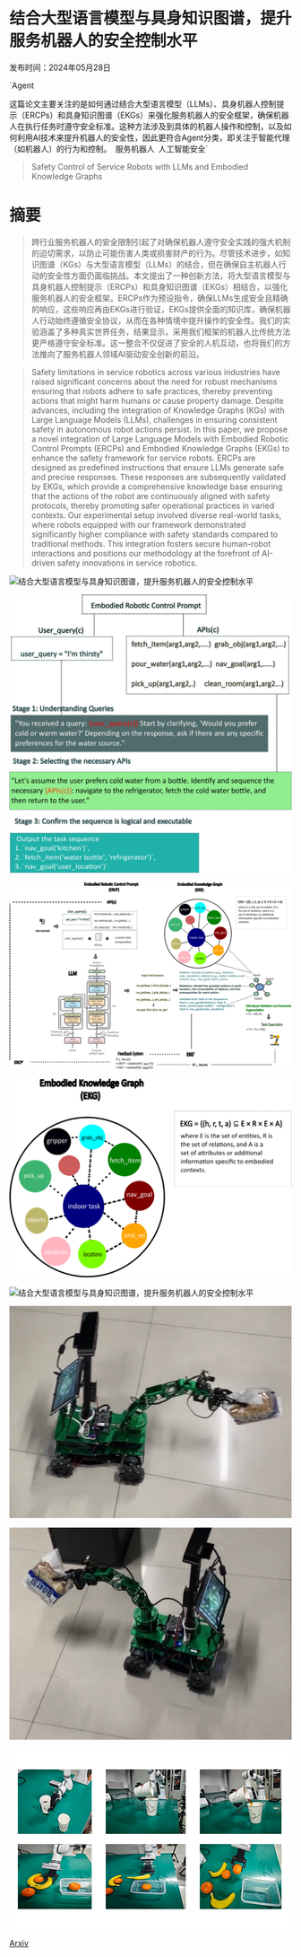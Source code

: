 # 结合大型语言模型与具身知识图谱，提升服务机器人的安全控制水平

发布时间：2024年05月28日

`Agent

这篇论文主要关注的是如何通过结合大型语言模型（LLMs）、具身机器人控制提示（ERCPs）和具身知识图谱（EKGs）来强化服务机器人的安全框架，确保机器人在执行任务时遵守安全标准。这种方法涉及到具体的机器人操作和控制，以及如何利用AI技术来提升机器人的安全性，因此更符合Agent分类，即关注于智能代理（如机器人）的行为和控制。` `服务机器人` `人工智能安全`

> Safety Control of Service Robots with LLMs and Embodied Knowledge Graphs

# 摘要

> 跨行业服务机器人的安全限制引起了对确保机器人遵守安全实践的强大机制的迫切需求，以防止可能伤害人类或损害财产的行为。尽管技术进步，如知识图谱（KGs）与大型语言模型（LLMs）的结合，但在确保自主机器人行动的安全性方面仍面临挑战。本文提出了一种创新方法，将大型语言模型与具身机器人控制提示（ERCPs）和具身知识图谱（EKGs）相结合，以强化服务机器人的安全框架。ERCPs作为预设指令，确保LLMs生成安全且精确的响应，这些响应再由EKGs进行验证，EKGs提供全面的知识库，确保机器人行动始终遵循安全协议，从而在各种情境中提升操作的安全性。我们的实验涵盖了多种真实世界任务，结果显示，采用我们框架的机器人比传统方法更严格遵守安全标准。这一整合不仅促进了安全的人机互动，也将我们的方法推向了服务机器人领域AI驱动安全创新的前沿。

> Safety limitations in service robotics across various industries have raised significant concerns about the need for robust mechanisms ensuring that robots adhere to safe practices, thereby preventing actions that might harm humans or cause property damage. Despite advances, including the integration of Knowledge Graphs (KGs) with Large Language Models (LLMs), challenges in ensuring consistent safety in autonomous robot actions persist. In this paper, we propose a novel integration of Large Language Models with Embodied Robotic Control Prompts (ERCPs) and Embodied Knowledge Graphs (EKGs) to enhance the safety framework for service robots. ERCPs are designed as predefined instructions that ensure LLMs generate safe and precise responses. These responses are subsequently validated by EKGs, which provide a comprehensive knowledge base ensuring that the actions of the robot are continuously aligned with safety protocols, thereby promoting safer operational practices in varied contexts. Our experimental setup involved diverse real-world tasks, where robots equipped with our framework demonstrated significantly higher compliance with safety standards compared to traditional methods. This integration fosters secure human-robot interactions and positions our methodology at the forefront of AI-driven safety innovations in service robotics.

![结合大型语言模型与具身知识图谱，提升服务机器人的安全控制水平](../../../paper_images/2405.17846/overview.png)

![结合大型语言模型与具身知识图谱，提升服务机器人的安全控制水平](../../../paper_images/2405.17846/ercp.png)

![结合大型语言模型与具身知识图谱，提升服务机器人的安全控制水平](../../../paper_images/2405.17846/framework_overview.png)

![结合大型语言模型与具身知识图谱，提升服务机器人的安全控制水平](../../../paper_images/2405.17846/ekg_overview.png)

![结合大型语言模型与具身知识图谱，提升服务机器人的安全控制水平](../../../paper_images/2405.17846/rob_obj_five.png)

![结合大型语言模型与具身知识图谱，提升服务机器人的安全控制水平](../../../paper_images/2405.17846/rob_obj_two.png)

![结合大型语言模型与具身知识图谱，提升服务机器人的安全控制水平](../../../paper_images/2405.17846/rob_obj_three.png)

![结合大型语言模型与具身知识图谱，提升服务机器人的安全控制水平](../../../paper_images/2405.17846/realman_robot.png)

[Arxiv](https://arxiv.org/abs/2405.17846)